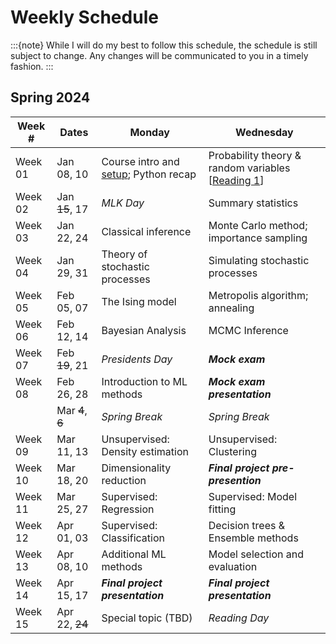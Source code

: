 # Weekly Schedule

:::{note}
While I will do my best to follow this schedule, the schedule is still subject to change.
Any changes will be communicated to you in a timely fashion.
:::

## Spring 2024

| Week # | Dates | Monday | Wednesday |
|--------|-------|--------|-----------|
| Week 01 | Jan 08, 10 | Course intro and [setup](setup); Python recap | Probability theory & random variables [[Reading 1](readings/01)] |
| Week 02 | Jan ~~15~~, 17 | *MLK Day* | Summary statistics |
| Week 03 | Jan 22, 24 | Classical inference | Monte Carlo method; importance sampling |
| Week 04 | Jan 29, 31 | Theory of stochastic processes | Simulating stochastic processes |
| Week 05 | Feb 05, 07 | The Ising model | Metropolis algorithm; annealing |
| Week 06 | Feb 12, 14 | Bayesian Analysis | MCMC Inference |
| Week 07 | Feb ~~19~~, 21 | *Presidents Day* | ***Mock exam*** |
| Week 08 | Feb 26, 28 | Introduction to ML methods  | ***Mock exam presentation*** |
|         | Mar ~~4~~, ~~6~~ | *Spring Break* | *Spring Break* |
| Week 09 | Mar 11, 13 | Unsupervised: Density estimation | Unsupervised: Clustering |
| Week 10 | Mar 18, 20 | Dimensionality reduction  | ***Final project pre-presention*** |
| Week 11 | Mar 25, 27 | Supervised: Regression | Supervised: Model fitting |
| Week 12 | Apr 01, 03 | Supervised: Classification | Decision trees & Ensemble methods |
| Week 13 | Apr 08, 10 | Additional ML methods | Model selection and evaluation |
| Week 14 | Apr 15, 17 | ***Final project presentation*** | ***Final project presentation*** |
| Week 15 | Apr 22, ~~24~~ | Special topic (TBD) | *Reading Day* |
